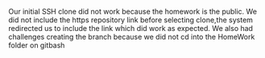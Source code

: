 Our initial SSH clone did not work because the homework is the public.
We did not include the https repository link before selecting clone,the system redirected us to include the link which did work as expected.
We also had challenges creating the branch because we did not cd into the HomeWork folder on gitbash
